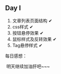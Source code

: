 ## Day I

1. 文章列表页面结构    ✔
2. css样式    ✔
3. 按钮悬停效果    ✔
4. 鼠标样式及反转效果    ✔
5. Tag悬停样式    ✔

每日感想：

​	明天继续加油肝吧~~~

